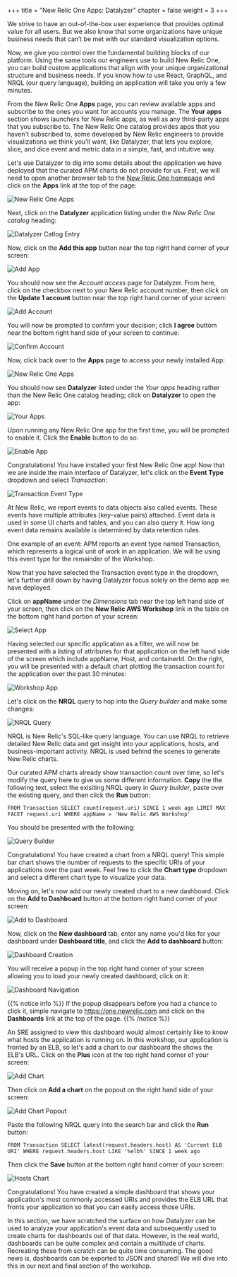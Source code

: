 +++
title = "New Relic One Apps: Datalyzer"
chapter = false
weight = 3
+++

We strive to have an out-of-the-box user experience that provides optimal value for all users. But we also know that some organizations have unique business needs that can’t be met with our standard visualization options.

Now, we give you control over the fundamental building blocks of our platform. Using the same tools our engineers use to build New Relic One, you can build custom applications that align with your unique organizational structure and business needs. If you know how to use React, GraphQL, and NRQL (our query language), building an application will take you only a few minutes.

From the New Relic One **Apps** page, you can review available apps and subscribe to the ones you want for accounts you manage. The **Your apps** section shows launchers for New Relic apps, as well as any third-party apps that you subscribe to.  The New Relic One catalog provides apps that you haven't subscribed to, some developed by New Relic engineers to provide visualizations we think you'll want, like Datalyzer, that lets you explore, slice, and dice event and metric data in a simple, fast, and intuitive way.

Let's use Datalyzer to dig into some details about the application we have deployed that the curated APM charts do not provide for us.  First, we will need to open another browser tab to the [New Relic One homepage](https://one.newrelic.com/) and click on the **Apps** link at the top of the page: 

![New Relic One Apps](/images/newrelic-apps.png)

Next, click on the **Datalyzer** application listing under the *New Relic One catalog* heading:

![Datalyzer Catlog Entry](/images/newrelic-catalog-datalyzer.png)

Now, click on the **Add this app** button near the top right hand corner of your screen:

![Add App](/images/newrelic-add-this-app.png)

You should now see the *Account access* page for Datalyzer.  From here, click on the checkbox next to your New Relic account number, then click on the **Update 1 account** button near the top right hand corner of your screen:

![Add Account](/images/newrelic-datalyzer-account-access.png)

You will now be prompted to confirm your decision; click **I agree** buttom near the bottom right hand side of your screen to continue:

![Confirm Account](/images/newrelic-review-and-add.png)

Now, click back over to the **Apps** page to access your newly installed App:

![New Relic One Apps](/images/newrelic-apps.png)

You should now see **Datalyzer** listed under the *Your apps* heading rather than the New Relic One catalog heading; click on **Datalyzer** to open the app:

![Your Apps](/images/newrelic-your-apps.png)

Upon running any New Relic One app for the first time, you will be prompted to enable it. Click the **Enable** button to do so:

![Enable App](/images/newrelic-enable-app.png)

Congratulations!  You have installed your first New Relic One app!  Now that we are inside the main interface of Datalyzer, let's click on the **Event Type** dropdown and select *Transaction*:

![Transaction Event Type](/images/newrelic-events-transaction.png)

At New Relic, we report events to data objects also called events. These events have multiple attributes (key-value pairs) attached. Event data is used in some UI charts and tables, and you can also query it. How long event data remains available is determined by data retention rules.

One example of an event: APM reports an event type named Transaction, which represents a logical unit of work in an application.  We will be using this event type for the remainder of the Workshop.

Now that you have selected the Transaction event type in the dropdown, let's further drill down by having Datalyzer focus solely on the demo app we have deployed.

Click on **appName** under the *Dimensions* tab near the top left hand side of your screen, then click on the **New Relic AWS Workshop** link in the table on the bottom right hand portion of your screen:

![Select App](/images/newrelic-datalyzer-appname.png)

Having selected our specific application as a filter, we will now be presented with a listing of attributes for that application on the left hand side of the screen which include appName, Host, and containerId.  On the right, you will be presented with a default chart plotting the transaction count for the application over the past 30 minutes:

![Workshop App](/images/datalyzer-workshop-app.png)

Let's click on the **NRQL** query to hop into the *Query builder* and make some changes:

![NRQL Query](/images/newrelic-nrql-query.png)

NRQL is New Relic's SQL-like query language. You can use NRQL to retrieve detailed New Relic data and get insight into your applications, hosts, and business-important activity. NRQL is used behind the scenes to generate New Relic charts.

Our curated APM charts already show transaction count over time, so let's modify the query here to give us some different information.  **Copy** the the following text, select the exisiting NRQL query in *Query builder*, paste over the existing query, and then click the **Run** button:

`FROM Transaction SELECT count(request.uri) SINCE 1 week ago LIMIT MAX FACET request.uri WHERE appName = 'New Relic AWS Workshop'`

You should be presented with the following:

![Query Builder](/images/newrelic-query-builder.png)

Congratulations!  You have created a chart from a NRQL query!  This simple bar chart shows the number of requests to the specific URIs of your applications over the past week.  Feel free to click the **Chart type** dropdown and select a different chart type to visualize your data.

Moving on, let's now add our newly created chart to a new dashboard.  Click on the **Add to Dashboard** button at the bottom right hand corner of your screen:

![Add to Dashboard](/images/newrelic-add-to-dashboard.png)

Now, click on the **New dashboard** tab, enter any name you'd like for your dashboard under **Dashboard title**, and click the **Add to dashboard** button:

![Dashboard Creation](/images/newrelic-new-dhasboard.png)

You will receive a popup in the top right hand corner of your screen allowing you to load your newly created dashboard; click on it:

![Dashboard Navigation](/images/newrelic-dashboard-popup.png)

{{% notice info %}}
If the popup disappears before you had a chance to click it, simple navigate to https://one.newrelic.com and click on the **Dashboards** link at the top of the page.
{{% /notice %}}

An SRE assigned to view this dashboard would almost certainly like to know what hosts the application is running on. In this workshop, our application is fronted by an ELB, so let's add a chart to our dashboard the shows the ELB's URL. Click on the **Plus** icon at the top right hand corner of your screen:

![Add Chart](/images/newrelic-add-chart.png)

Then click on **Add a chart** on the popout on the right hand side of your screen:

![Add Chart Popout](/images/newrelic-add-chart-popout.png)

Paste the following NRQL query into the search bar and click the **Run** button:

`FROM Transaction SELECT latest(request.headers.host) AS 'Current ELB URI' WHERE request.headers.host LIKE '%elb%' SINCE 1 week ago`

Then click the **Save** button at the bottom right hand corner of your screen:

![Hosts Chart](/images/newrelic-host-chart.png)

Congratulations!  You have created a simple dashboard that shows your application's most commonly accessed URIs and provides the ELB URL that fronts your application so that you can easily access those URIs.

In this section, we have scratched the surface on how Datalyzer can be used to analyze your application's event data and subsequently used to create charts for dashboards out of that data.  However, in the real world, dashboards can be quite complex and contain a multitude of charts.  Recreating these from scratch can be quite time consuming.  The good news is, dashboards can be exported to JSON and shared!  We will dive into this in our next and final section of the workshop.


